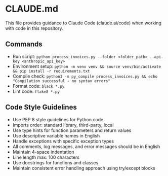 # CLAUDE.md

This file provides guidance to Claude Code (claude.ai/code) when working with code in this repository.

## Commands
- Run script: `python process_invoices.py --folder <folder_path> --api-key <anthropic_api_key>`
- Environment setup: `python -m venv venv && source venv/bin/activate && pip install -r requirements.txt`
- Compile check: `python3 -m py_compile process_invoices.py && echo "Compilation successful - no syntax errors"`
- Format code: `black *.py`
- Lint code: `flake8 *.py`

## Code Style Guidelines
- Use PEP 8 style guidelines for Python code
- Imports order: standard library, third-party, local
- Use type hints for function parameters and return values
- Use descriptive variable names in English
- Handle exceptions with specific exception types
- All comments, log messages, and error messages should be in English
- Maintain 4-space indentation
- Line length max: 100 characters
- Use docstrings for functions and classes
- Maintain consistent error handling approach using try/except blocks